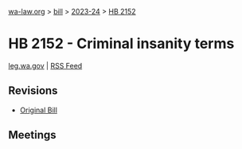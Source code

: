 [wa-law.org](/) > [bill](/bill/) > [2023-24](/bill/2023-24/) > [HB 2152](/bill/2023-24/hb/2152/)

# HB 2152 - Criminal insanity terms
[leg.wa.gov](https://app.leg.wa.gov/billsummary?BillNumber=2152&Year=2023&Initiative=false) | [RSS Feed](./rss.xml)

## Revisions
* [Original Bill](1/)

## Meetings